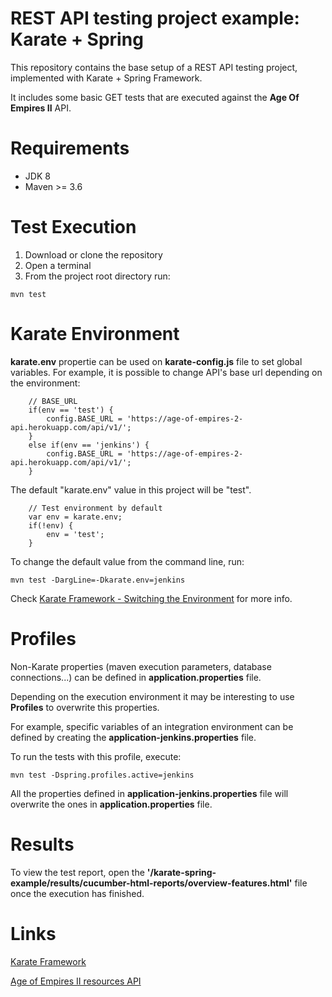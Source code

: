 # REST API testing project example: Karate + Spring

This repository contains the base setup of a REST API testing project, implemented with Karate + Spring Framework.

It includes some basic GET tests that are executed against the **Age Of Empires II** API.

# Requirements

* JDK 8
* Maven >= 3.6

# Test Execution

1. Download or clone the repository
2. Open a terminal
3. From the project root directory run:  

 `mvn test`

# Karate Environment

**karate.env** propertie can be used on **karate-config.js** file to set global variables. For example, it is possible
to change API's base url depending on the environment:

```
    // BASE_URL
    if(env == 'test') {
        config.BASE_URL = 'https://age-of-empires-2-api.herokuapp.com/api/v1/';
    }
    else if(env == 'jenkins') {
        config.BASE_URL = 'https://age-of-empires-2-api.herokuapp.com/api/v1/';
    }
```

The default "karate.env" value in this project will be "test".
 
 ```
     // Test environment by default
     var env = karate.env;
     if(!env) {
         env = 'test';
     }
  ```

To change the default value from the command line, run:

`mvn test -DargLine=-Dkarate.env=jenkins`

Check [Karate Framework - Switching the Environment](https://github.com/intuit/karate#switching-the-environment) for more info.
   
# Profiles
 
Non-Karate properties (maven execution parameters, database connections...) can be defined in **application.properties** file.

Depending on the execution environment it may be interesting to use **Profiles** to overwrite this properties.

For example, specific variables of an integration environment can be defined by creating the **application-jenkins.properties** file.

To run the tests with this profile, execute:

`mvn test -Dspring.profiles.active=jenkins`

All the properties defined in **application-jenkins.properties** file will overwrite the ones in **application.properties** file.
 
# Results

To view the test report, open the **'/karate-spring-example/results/cucumber-html-reports/overview-features.html'** file once
the execution has finished.

# Links
    
   [Karate Framework](https://github.com/intuit/karate)
   
   [Age of Empires II resources API](https://age-of-empires-2-api.herokuapp.com/docs/)